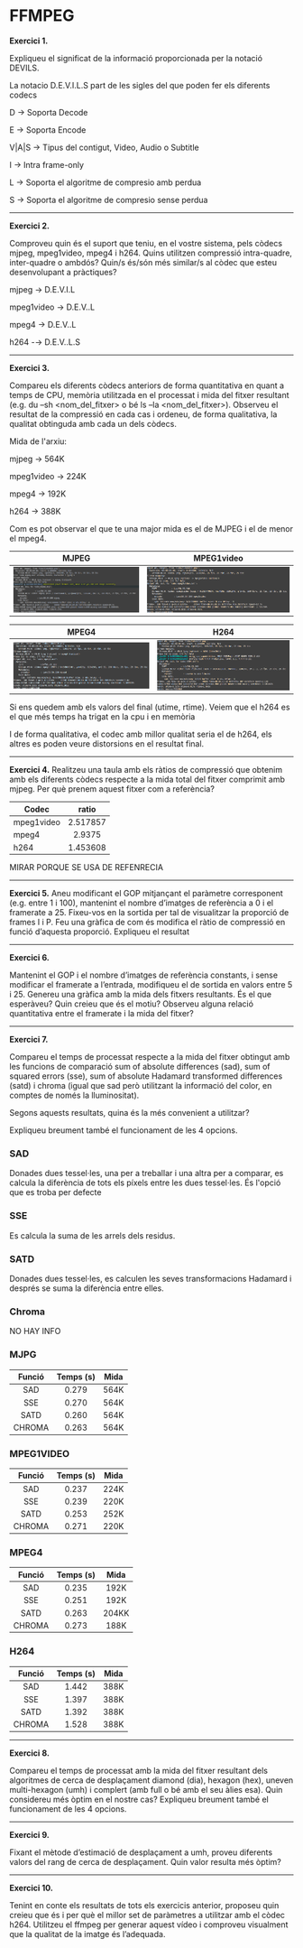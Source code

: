 # FFMPEG
**Exercici 1.**

Expliqueu el significat de la informació proporcionada per la notació DEVILS.

La notacio D.E.V.I.L.S part de les sigles del que poden fer els diferents codecs

D &#8594; Soporta Decode

E &#8594; Soporta Encode

V|A|S &#8594; Tipus del contigut, Video, Audio o Subtitle

I &#8594; Intra frame-only

L &#8594; Soporta el algoritme de compresio amb perdua

S &#8594; Soporta el algoritme de compresio sense perdua


---

**Exercici 2.**

Comproveu quin és el suport que teniu, en el vostre sistema, pels còdecs mjpeg,
mpeg1video, mpeg4 i h264. Quins utilitzen compressió intra-quadre, inter-quadre o
ambdós? Quin/s és/són més similar/s al còdec que esteu desenvolupant a pràctiques?

mjpeg &#8594; D.E.V.I.L

mpeg1video &#8594; D.E.V..L

mpeg4 &#8594; D.E.V..L

h264 -&#8594; D.E.V..L.S

---

**Exercici 3.**

Compareu els diferents còdecs anteriors de forma quantitativa en quant a temps de
CPU, memòria utilitzada en el processat i mida del fitxer resultant (e.g. du –sh
<nom_del_fitxer> o bé ls –la <nom_del_fitxer>). Observeu el resultat de la
compressió en cada cas i ordeneu, de forma qualitativa, la qualitat obtinguda amb cada un dels
còdecs.

Mida de l'arxiu:

mjpeg &#8594; 564K

mpeg1video &#8594; 224K

mpeg4 &#8594; 192K

h264 &#8594; 388K

Com es pot observar el que te una major mida es el de MJPEG i el de menor el mpeg4.

| MJPEG   | MPEG1video |
| ---------|:------:|
|![image info](./mjpeg_info.png)|![image info](./mpeg1video_info.png)|

| MPEG4   | H264 |
| ---------|:------:|
|![image info](./mpeg4_info.png)|![image info](./h264_info.png)|


Si ens quedem amb els valors del final (utime, rtime). Veiem que el h264 es el que més temps ha trigat en la cpu i en memòria

I de forma qualitativa, el codec amb millor qualitat seria el de h264, els altres es poden veure distorsions en el resultat final.

---

**Exercici 4.**
Realitzeu una taula amb els ràtios de compressió que obtenim amb els diferents còdecs
respecte a la mida total del fitxer comprimit amb mjpeg. Per què prenem aquest fitxer com a
referència? 

| Codec       | ratio |
| ----------- |:------:|
|	mpeg1video|2.517857|
|	mpeg4	  |2.9375|
|	h264	  |1.453608|

MIRAR PORQUE SE USA DE REFENRECIA

---

**Exercici 5.**
Aneu modificant el GOP mitjançant el paràmetre corresponent (e.g. entre 1 i 100),
mantenint el nombre d’imatges de referència a 0 i el framerate a 25. Fixeu-vos en la sortida per
tal de visualitzar la proporció de frames I i P. Feu una gràfica de com és modifica el ràtio de
compressió en funció d’aquesta proporció. Expliqueu el resultat

---

**Exercici 6.**


Mantenint el GOP i el nombre d’imatges de referència constants, i sense modificar el
framerate a l’entrada, modifiqueu el de sortida en valors entre 5 i 25. Genereu una gràfica amb
la mida dels fitxers resultants. És el que esperàveu? Quin creieu que és el motiu? Observeu alguna
relació quantitativa entre el framerate i la mida del fitxer?

---

**Exercici 7.**

Compareu el temps de processat respecte a la mida del fitxer obtingut amb les funcions de comparació sum of absolute differences (sad), sum of squared errors (sse), sum of absolute Hadamard transformed differences (satd) i chroma (igual que sad però utilitzant la informació del color, en comptes de només la lluminositat). 

Segons aquests resultats, quina és la més convenient a utilitzar? 

Expliqueu breument també el funcionament de les 4 opcions.

### SAD

Donades dues tessel·les, una per a treballar i una altra per a comparar, es calcula la diferència de tots els píxels entre les dues tessel·les. És l'opció que es troba per defecte

### SSE

Es calcula la suma de les arrels dels residus.

### SATD

Donades dues tessel·les, es calculen les seves transformacions Hadamard  i després se suma la diferència entre elles.

### Chroma

NO HAY INFO

### MJPG
|Funció|Temps (s)|Mida|
|:--:|:-----:|:--:|
|SAD|0.279|564K|
|SSE|0.270|564K|
|SATD|0.260|564K|
|CHROMA|0.263|564K|

### MPEG1VIDEO
|Funció|Temps (s)|Mida|
|:--:|:-----:|:--:|
|SAD|0.237|224K|
|SSE|0.239|220K|
|SATD|0.253|252K|
|CHROMA|0.271|220K|


### MPEG4
|Funció|Temps (s)|Mida|
|:--:|:-----:|:--:|
|SAD|0.235|192K|
|SSE|0.251|192K|
|SATD|0.263|204KK|
|CHROMA|0.273|188K|


### H264
|Funció|Temps (s)|Mida|
|:--:|:-----:|:--:|
|SAD|1.442|388K|
|SSE|1.397|388K|
|SATD|1.392|388K|
|CHROMA|1.528|388K|


---

**Exercici 8.**

Compareu el temps de processat amb la mida del fitxer resultant dels algoritmes de
cerca de desplaçament diamond (dia), hexagon (hex), uneven multi-hexagon (umh) i complert
(amb full o bé amb el seu àlies esa). Quin considereu més òptim en el nostre cas? Expliqueu
breument també el funcionament de les 4 opcions.

---

**Exercici 9.**

Fixant el mètode d’estimació de desplaçament a umh, proveu diferents valors del rang
de cerca de desplaçament. Quin valor resulta més òptim?

---

**Exercici 10.**

Tenint en conte els resultats de tots els exercicis anterior, proposeu quin creieu que és
i per què el millor set de paràmetres a utilitzar amb el còdec h264. Utilitzeu el ffmpeg per
generar aquest vídeo i comproveu visualment que la qualitat de la imatge és l’adequada.
